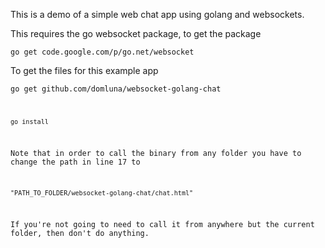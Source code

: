 This is a demo of a simple web chat app using golang and websockets.

This requires the go websocket package, to get the package

<code>go get code.google.com/p/go.net/websocket</code>

To get the files for this example app

<code>go get github.com/domluna/websocket-golang-chat

<code>go install</code>

Note that in order to call the binary from any folder you have to change the path in line 17 to

<code>"PATH_TO_FOLDER/websocket-golang-chat/chat.html"</code>

If you're not going to need to call it from anywhere but the current folder, then don't do anything.
